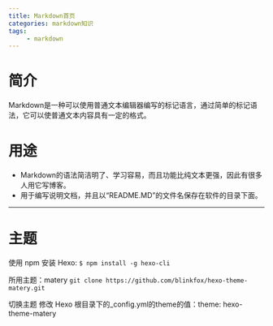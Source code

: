 ```yaml
---
title: Markdown首页
categories: markdown知识
tags: 
     - markdown
---
```


# 简介  

Markdown是一种可以使用普通文本编辑器编写的标记语言，通过简单的标记语法，它可以使普通文本内容具有一定的格式。

# 用途  

* Markdown的语法简洁明了、学习容易，而且功能比纯文本更强，因此有很多人用它写博客。
* 用于编写说明文档，并且以“README.MD”的文件名保存在软件的目录下面。

---

# 主题

使用 npm 安装 Hexo:
  `$ npm install -g hexo-cli`

所用主题：matery
`git clone https://github.com/blinkfox/hexo-theme-matery.git`

切换主题
修改 Hexo 根目录下的_config.yml的theme的值：theme: hexo-theme-matery
